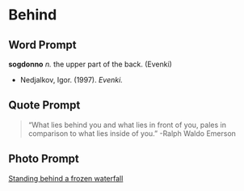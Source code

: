 # Behind

## Word Prompt

**sogdonno** _n._ the upper part of the back. (Evenki)

+ Nedjalkov, Igor. (1997). _Evenki._

## Quote Prompt

> “What lies behind you and what lies in front of you, pales in comparison to what lies inside of you.” -Ralph Waldo Emerson

## Photo Prompt

[Standing behind a frozen waterfall](https://commons.wikimedia.org/wiki/File:Behind_the_frozen_falls.jpg)

